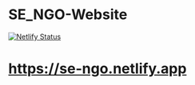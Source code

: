 # SE_NGO-Website

[![Netlify Status](https://api.netlify.com/api/v1/badges/57d6c201-86b1-48ce-87ed-d145598206d1/deploy-status)](https://app.netlify.com/sites/se-ngo/deploys)


# https://se-ngo.netlify.app
